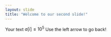 ```yaml
---
layout: slide
title: "Welcome to our second slide!"
---
```

Your text $a[i] \leq 10^5$
Use the left arrow to go back!
